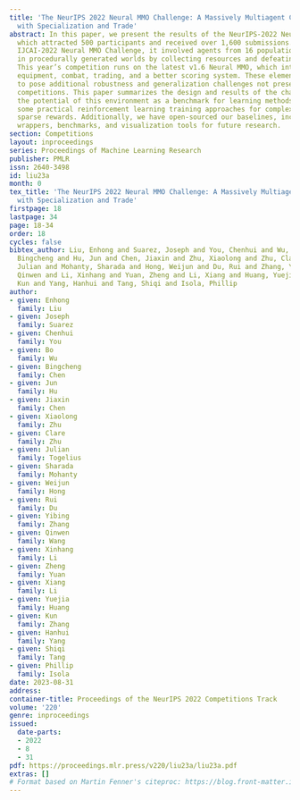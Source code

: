 ```yaml
---
title: 'The NeurIPS 2022 Neural MMO Challenge: A Massively Multiagent Competition
  with Specialization and Trade'
abstract: In this paper, we present the results of the NeurIPS-2022 Neural MMO Challenge,
  which attracted 500 participants and received over 1,600 submissions. Like the previous
  IJCAI-2022 Neural MMO Challenge, it involved agents from 16 populations surviving
  in procedurally generated worlds by collecting resources and defeating opponents.
  This year’s competition runs on the latest v1.6 Neural MMO, which introduces new
  equipment, combat, trading, and a better scoring system. These elements combine
  to pose additional robustness and generalization challenges not present in previous
  competitions. This paper summarizes the design and results of the challenge, explores
  the potential of this environment as a benchmark for learning methods, and presents
  some practical reinforcement learning training approaches for complex tasks with
  sparse rewards. Additionally, we have open-sourced our baselines, including environment
  wrappers, benchmarks, and visualization tools for future research.
section: Competitions
layout: inproceedings
series: Proceedings of Machine Learning Research
publisher: PMLR
issn: 2640-3498
id: liu23a
month: 0
tex_title: 'The NeurIPS 2022 Neural MMO Challenge: A Massively Multiagent Competition
  with Specialization and Trade'
firstpage: 18
lastpage: 34
page: 18-34
order: 18
cycles: false
bibtex_author: Liu, Enhong and Suarez, Joseph and You, Chenhui and Wu, Bo and Chen,
  Bingcheng and Hu, Jun and Chen, Jiaxin and Zhu, Xiaolong and Zhu, Clare and Togelius,
  Julian and Mohanty, Sharada and Hong, Weijun and Du, Rui and Zhang, Yibing and Wang,
  Qinwen and Li, Xinhang and Yuan, Zheng and Li, Xiang and Huang, Yuejia and Zhang,
  Kun and Yang, Hanhui and Tang, Shiqi and Isola, Phillip
author:
- given: Enhong
  family: Liu
- given: Joseph
  family: Suarez
- given: Chenhui
  family: You
- given: Bo
  family: Wu
- given: Bingcheng
  family: Chen
- given: Jun
  family: Hu
- given: Jiaxin
  family: Chen
- given: Xiaolong
  family: Zhu
- given: Clare
  family: Zhu
- given: Julian
  family: Togelius
- given: Sharada
  family: Mohanty
- given: Weijun
  family: Hong
- given: Rui
  family: Du
- given: Yibing
  family: Zhang
- given: Qinwen
  family: Wang
- given: Xinhang
  family: Li
- given: Zheng
  family: Yuan
- given: Xiang
  family: Li
- given: Yuejia
  family: Huang
- given: Kun
  family: Zhang
- given: Hanhui
  family: Yang
- given: Shiqi
  family: Tang
- given: Phillip
  family: Isola
date: 2023-08-31
address:
container-title: Proceedings of the NeurIPS 2022 Competitions Track
volume: '220'
genre: inproceedings
issued:
  date-parts:
  - 2022
  - 8
  - 31
pdf: https://proceedings.mlr.press/v220/liu23a/liu23a.pdf
extras: []
# Format based on Martin Fenner's citeproc: https://blog.front-matter.io/posts/citeproc-yaml-for-bibliographies/
---
```

